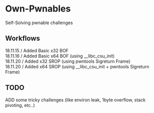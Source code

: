 # Own-Pwnables
Self-Solving pwnable challenges

## Workflows
18.11.15 / Added Basic x32 BOF  
18.11.16 / Added Basic x64 BOF (using __libc_csu_init)  
18.11.20 / Added x32 SROP (using pwntools Sigreturn Frame)  
18.11.20 / Added x64 SROP (using __libc_csu_init + pwntools Sigreturn Frame)


## TODO
ADD some tricky challenges (like environ leak, 1byte overflow, stack pivoting, etc..)  
